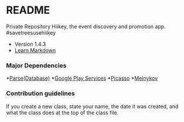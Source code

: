 # README #


Private Repository Hiikey, the event discovery and promotion app. #savetreesusehiikey

* Version 1.4.3
* [Learn Markdown](https://bitbucket.org/tutorials/markdowndemo)

### Major Dependencies ###


*[Parse(Database)](https://parse.com/)
*[Google Play Services](https://developer.android.com/google/play-services/index.html)
*[Picasso](http://square.github.io/picasso/)
*[Melnykov](https://github.com/makovkastar/FloatingActionButton)


### Contribution guidelines ###

If you create a new class, state your name, the date it was created, and what the class does at the top of the class file.